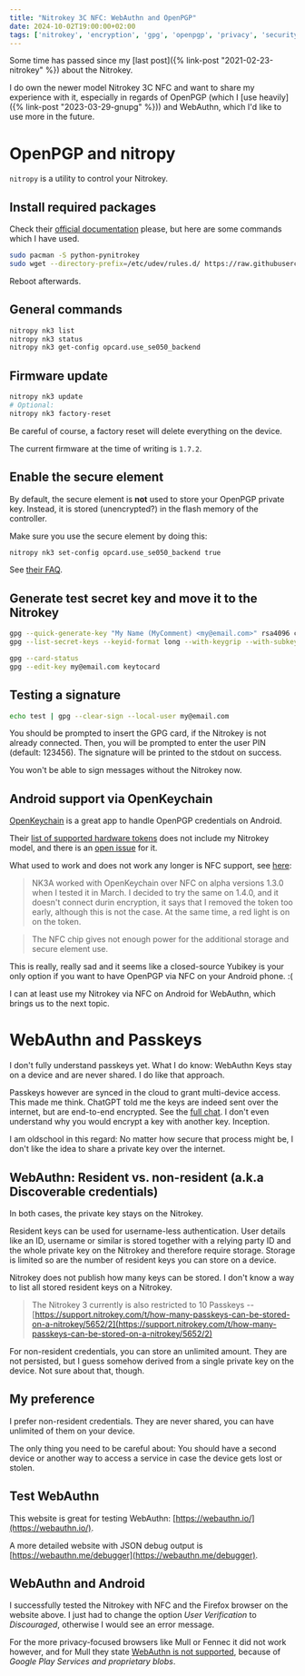 ```yaml
---
title: "Nitrokey 3C NFC: WebAuthn and OpenPGP"
date: 2024-10-02T19:00:00+02:00
tags: ['nitrokey', 'encryption', 'gpg', 'openpgp', 'privacy', 'security', 'fido2', 'webauthn']
---
```


Some time has passed since my [last post]({% link-post "2021-02-23-nitrokey" %}) about the Nitrokey.

I do own the newer model Nitrokey 3C NFC and want to share my experience with it,
especially in regards of OpenPGP (which I [use heavily]({% link-post "2023-03-29-gnupg" %}))
and WebAuthn, which I'd like to use more in the future.

# OpenPGP and nitropy

`nitropy` is a utility to control your Nitrokey.

## Install required packages

Check their [official documentation](https://docs.nitrokey.com/nitrokey3/linux/nitropy) please,
but here are some commands which I have used.

```bash
sudo pacman -S python-pynitrokey
sudo wget --directory-prefix=/etc/udev/rules.d/ https://raw.githubusercontent.com/Nitrokey/nitrokey-udev-rules/main/41-nitrokey.rules
```

Reboot afterwards.

## General commands

```bash
nitropy nk3 list
nitropy nk3 status
nitropy nk3 get-config opcard.use_se050_backend
```

## Firmware update

```bash
nitropy nk3 update
# Optional:
nitropy nk3 factory-reset
```

Be careful of course, a factory reset will delete everything on the device.

The current firmware at the time of writing is `1.7.2`.

## Enable the secure element

By default, the secure element is **not** used to store your OpenPGP private key.
Instead, it is stored (unencrypted?) in the flash memory of the controller.

Make sure you use the secure element by doing this:

```bash
nitropy nk3 set-config opcard.use_se050_backend true
```

See [their FAQ](https://docs.nitrokey.com/nitrokey3/faq).

## Generate test secret key and move it to the Nitrokey

```bash
gpg --quick-generate-key "My Name (MyComment) <my@email.com>" rsa4096 cert,sign,auth,encrypt 30d
gpg --list-secret-keys --keyid-format long --with-keygrip --with-subkey-fingerprints

gpg --card-status
gpg --edit-key my@email.com keytocard
```

## Testing a signature

```bash
echo test | gpg --clear-sign --local-user my@email.com
```

You should be prompted to insert the GPG card, if the Nitrokey is not already connected.
Then, you will be prompted to enter the user PIN (default: 123456).
The signature will be printed to the stdout on success.

You won't be able to sign messages without the Nitrokey now.

## Android support via OpenKeychain

[OpenKeychain](https://github.com/open-keychain/open-keychain) is a great app to handle OpenPGP credentials on Android.

Their [list of supported hardware tokens](https://github.com/open-keychain/open-keychain/wiki/Security-Tokens)
does not include my Nitrokey model, and there is an [open issue](https://github.com/open-keychain/open-keychain/issues/2840) for it.

What used to work and does not work any longer is NFC support,
see [here](https://github.com/Nitrokey/nitrokey-3-firmware/issues/270#issuecomment-1568152589):

> NK3A worked with OpenKeychain over NFC on alpha versions 1.3.0 when I tested it in March. I decided to try the same on 1.4.0, and it doesn't connect durin encryption, it says that I removed the token too early, although this is not the case. At the same time, a red light is on on the token.

> The NFC chip gives not enough power for the additional storage and secure element use.

This is really, really sad and it seems like a closed-source Yubikey is your only option if you want to have
OpenPGP via NFC on your Android phone. :(

I can at least use my Nitrokey via NFC on Android for WebAuthn,
which brings us to the next topic.

# WebAuthn and Passkeys

I don't fully understand passkeys yet.
What I do know: WebAuthn Keys stay on a device and are never shared.
I do like that approach.

Passkeys however are synced in the cloud to grant multi-device access.
This made me think.
ChatGPT told me the keys are indeed sent over the internet, but are end-to-end encrypted.
See the [full chat](chatgpt.txt).
I don't even understand why you would encrypt a key with another key. Inception.

I am oldschool in this regard:
No matter how secure that process might be, I don't like the idea to share a private key
over the internet.

## WebAuthn: Resident vs. non-resident (a.k.a Discoverable credentials)

In both cases, the private key stays on the Nitrokey.

Resident keys can be used for username-less authentication.
User details like an ID, username or similar is stored together with a
relying party ID and the whole private key on the Nitrokey and therefore
require storage.
Storage is limited so are the number of resident keys you can store on a device.

Nitrokey does not publish how many keys can be stored.
I don't know a way to list all stored resident keys on a Nitrokey.

> The Nitrokey 3 currently is also restricted to 10 Passkeys
> -- [https://support.nitrokey.com/t/how-many-passkeys-can-be-stored-on-a-nitrokey/5652/2](https://support.nitrokey.com/t/how-many-passkeys-can-be-stored-on-a-nitrokey/5652/2)

For non-resident credentials, you can store an unlimited amount.
They are not persisted, but I guess somehow derived from a single private key on the device.
Not sure about that, though.

## My preference

I prefer non-resident credentials.
They are never shared, you can have unlimited of them on your device.

The only thing you need to be careful about: You should have a second device
or another way to access a service in case the device gets lost or stolen.

## Test WebAuthn

This website is great for testing WebAuthn:
[https://webauthn.io/](https://webauthn.io/).

A more detailed website with JSON debug output is
[https://webauthn.me/debugger](https://webauthn.me/debugger).

## WebAuthn and Android

I successfully tested the Nitrokey with NFC and the Firefox browser on the website above.
I just had to change the option *User Verification* to *Discouraged*,
otherwise I would see an error message.

For the more privacy-focused browsers like Mull or Fennec it did not work however,
and for Mull they state [WebAuthn is not supported](https://github.com/Divested-Mobile/Mull-Fenix/issues/89),
because of *Google Play Services and proprietary blobs*.
